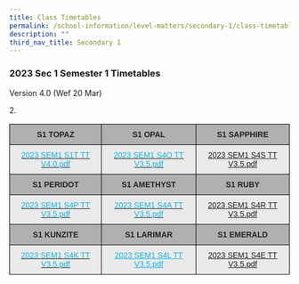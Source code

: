```yaml
---
title: Class Timetables
permalink: /school-information/level-matters/secondary-1/class-timetables/
description: ""
third_nav_title: Secondary 1
---
```

### 2023 Sec 1 Semester 1 Timetables

Version 4.0 (Wef 20 Mar)

<style type="text/css">
.tg  {border-collapse:collapse;border-spacing:0;}
.tg td{border-color:black;border-style:solid;border-width:1px;font-family:Arial, sans-serif;font-size:14px;
  overflow:hidden;padding:10px 5px;word-break:normal;}
.tg th{border-color:black;border-style:solid;border-width:1px;font-family:Arial, sans-serif;font-size:14px;
  font-weight:normal;overflow:hidden;padding:10px 5px;word-break:normal;}
.tg .tg-y733{background-color:#EAEAEA;color:#0FB3DF;text-align:center;text-decoration:underline;vertical-align:top}
.tg .tg-pll1{background-color:#B0B0B0;color:#222;font-weight:bold;text-align:center;vertical-align:top}
.tg .tg-uxuj{background-color:#EAEAEA;color:#0FB3DF;text-align:center;vertical-align:top}
.tg .tg-ku5w{background-color:#EAEAEA;color:#222;text-align:center;vertical-align:middle}
.tg .tg-0lax{text-align:left;vertical-align:top}
</style>
<table class="tg">
<thead>
  <tr>
    <th class="tg-pll1">S1 TOPAZ<br></th>
    <th class="tg-pll1">S1 OPAL</th>
    <th class="tg-pll1">S1 SAPPHIRE<br></th>
  </tr>
</thead>
<tbody>
  <tr>
    <td class="tg-uxuj"><a href="[2023 SEM1 S1T TT V4](/files/Class%20Timetables/2023/Sem%201/V4_0/2023%20SEM1%20S1T%20TT%20V4.pdf)"><span style="text-decoration:none;color:#0FB3DF">2023 SEM1 S1T TT V4.0.pdf</span></a><br></td>
    <td class="tg-uxuj"><a href="/files/2023%20SEM1%20S4O%20TT.pdf"><span style="text-decoration:none;color:#0FB3DF">2023 SEM1 S4O TT V3.5.pdf</span></a><br></td>
    <td class="tg-uxuj"><a href="/files/2023%20SEM1%20S4S%20TT.pdf">2023 SEM1 S4S TT V3.5.pdf</a></td>
  </tr>
  <tr>
    <td class="tg-pll1">S1 PERIDOT<br></td>
    <td class="tg-pll1">S1 AMETHYST<br></td>
    <td class="tg-pll1">S1 RUBY<br></td>
  </tr>
  <tr>
    <td class="tg-uxuj"><a href="/files/2023%20SEM1%20S4P%20TT.pdf"><span style="text-decoration:none;color:#0FB3DF">2023 SEM1 S4P TT V3.5.pdf</span></a><br></td>
    <td class="tg-uxuj"><a href="/files/2023%20SEM1%20S4A%20TT.pdf"><span style="text-decoration:none;color:#0FB3DF">2023 SEM1 S4A TT V3.5.pdf</span></a><br></td>
    <td class="tg-uxuj"><a href="/files/2023%20SEM1%20S4R%20TT.pdf">2023 SEM1 S4R TT V3.5.pdf</a></td>
  </tr>
  <tr>
    <td class="tg-pll1"> S1 KUNZITE</td>
    <td class="tg-pll1"> S1 LARIMAR</td>
    <td class="tg-pll1"> S1 EMERALD</td>
  </tr>
  <tr>
    <td class="tg-uxuj"><a href="/files/2023%20SEM1%20S4K%20TT.pdf"><span style="text-decoration:none;color:#0FB3DF">2023 SEM1 S4K TT V3.5.pdf</span></a><br></td>
    <td class="tg-y733"><a href="/files/2023%20SEM1%20S4L%20TT.pdf"><span style="text-decoration:underline;color:#0FB3DF">2023 SEM1 S4L TT V3.5.pdf</span></a><br></td>
    <td class="tg-uxuj"><a href="/files/2023%20SEM1%20S4E%20TT.pdf">2023 SEM1 S4E TT V3.5.pdf</a></td>
  </tr>
  <tr>
2.
